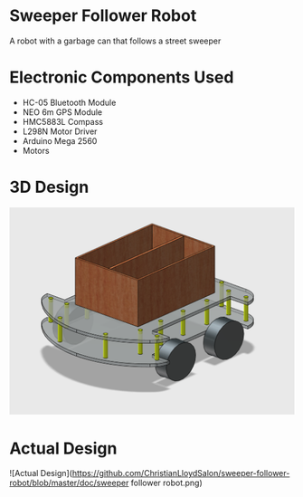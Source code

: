# Sweeper Follower Robot
A robot with a garbage can that follows a street sweeper

# Electronic Components Used
* HC-05 Bluetooth Module
* NEO 6m GPS Module
* HMC5883L Compass
* L298N Motor Driver
* Arduino Mega 2560
* Motors

# 3D Design
![3D Design](https://github.com/ChristianLloydSalon/sweeper-follower-robot/blob/master/doc/robot-design.png)

# Actual Design
![Actual Design](https://github.com/ChristianLloydSalon/sweeper-follower-robot/blob/master/doc/sweeper follower robot.png)
